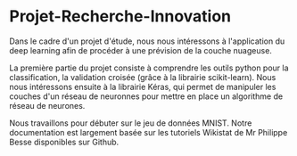 # Projet-Recherche-Innovation

Dans le cadre d'un projet d'étude, nous nous intéressons à l'application du deep learning afin de procéder à une prévision de la couche nuageuse. 

La première partie du projet consiste à comprendre les outils python pour la classification, la validation croisée (grâce à la librairie scikit-learn). Nous nous intéressons ensuite à la librairie Kéras, qui permet de manipuler les couches d'un réseau de neuronnes pour mettre en place un algorithme de réseau de neurones. 

Nous travaillons pour débuter sur le jeu de données MNIST. 
Notre documentation est largement basée sur les tutoriels Wikistat de Mr Philippe Besse disponibles sur Github. 


